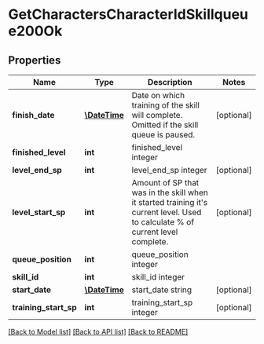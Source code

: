 # GetCharactersCharacterIdSkillqueue200Ok

## Properties
Name | Type | Description | Notes
------------ | ------------- | ------------- | -------------
**finish_date** | [**\DateTime**](\DateTime.md) | Date on which training of the skill will complete. Omitted if the skill queue is paused. | [optional] 
**finished_level** | **int** | finished_level integer | 
**level_end_sp** | **int** | level_end_sp integer | [optional] 
**level_start_sp** | **int** | Amount of SP that was in the skill when it started training it&#x27;s current level. Used to calculate % of current level complete. | [optional] 
**queue_position** | **int** | queue_position integer | 
**skill_id** | **int** | skill_id integer | 
**start_date** | [**\DateTime**](\DateTime.md) | start_date string | [optional] 
**training_start_sp** | **int** | training_start_sp integer | [optional] 

[[Back to Model list]](../../README.md#documentation-for-models) [[Back to API list]](../../README.md#documentation-for-api-endpoints) [[Back to README]](../../README.md)

